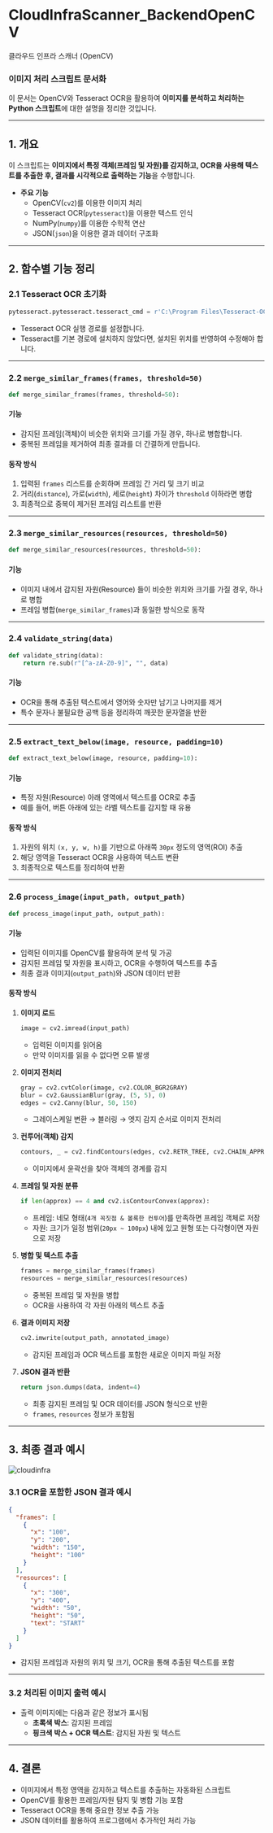 # CloudInfraScanner_BackendOpenCV
클라우드 인프라 스캐너 (OpenCV)

### **이미지 처리 스크립트 문서화**  

이 문서는 OpenCV와 Tesseract OCR을 활용하여 **이미지를 분석하고 처리하는 Python 스크립트**에 대한 설명을 정리한 것입니다.  

---

## **1. 개요**
이 스크립트는 **이미지에서 특정 객체(프레임 및 자원)를 감지하고, OCR을 사용해 텍스트를 추출한 후, 결과를 시각적으로 출력하는 기능**을 수행합니다.  

- **주요 기능**
  - OpenCV(`cv2`)를 이용한 이미지 처리
  - Tesseract OCR(`pytesseract`)을 이용한 텍스트 인식
  - NumPy(`numpy`)를 이용한 수학적 연산
  - JSON(`json`)을 이용한 결과 데이터 구조화

---

## **2. 함수별 기능 정리**

### **2.1 Tesseract OCR 초기화**
```python
pytesseract.pytesseract.tesseract_cmd = r'C:\Program Files\Tesseract-OCR\tesseract.exe'
```
- Tesseract OCR 실행 경로를 설정합니다.  
- Tesseract를 기본 경로에 설치하지 않았다면, 설치된 위치를 반영하여 수정해야 합니다.

---

### **2.2 `merge_similar_frames(frames, threshold=50)`**
```python
def merge_similar_frames(frames, threshold=50):
```
#### **기능**  
- 감지된 프레임(객체)이 비슷한 위치와 크기를 가질 경우, 하나로 병합합니다.  
- 중복된 프레임을 제거하여 최종 결과를 더 간결하게 만듭니다.

#### **동작 방식**
1. 입력된 `frames` 리스트를 순회하며 프레임 간 거리 및 크기 비교  
2. 거리(`distance`), 가로(`width`), 세로(`height`) 차이가 `threshold` 이하라면 병합  
3. 최종적으로 중복이 제거된 프레임 리스트를 반환  

---

### **2.3 `merge_similar_resources(resources, threshold=50)`**
```python
def merge_similar_resources(resources, threshold=50):
```
#### **기능**  
- 이미지 내에서 감지된 자원(Resource) 들이 비슷한 위치와 크기를 가질 경우, 하나로 병합  
- 프레임 병합(`merge_similar_frames`)과 동일한 방식으로 동작

---

### **2.4 `validate_string(data)`**
```python
def validate_string(data):
    return re.sub(r"[^a-zA-Z0-9]", "", data)
```
#### **기능**  
- OCR을 통해 추출된 텍스트에서 영어와 숫자만 남기고 나머지를 제거  
- 특수 문자나 불필요한 공백 등을 정리하여 깨끗한 문자열을 반환  

---

### **2.5 `extract_text_below(image, resource, padding=10)`**
```python
def extract_text_below(image, resource, padding=10):
```
#### **기능**  
- 특정 자원(Resource) 아래 영역에서 텍스트를 OCR로 추출  
- 예를 들어, 버튼 아래에 있는 라벨 텍스트를 감지할 때 유용  

#### **동작 방식**
1. 자원의 위치 `(x, y, w, h)`를 기반으로 아래쪽 `30px` 정도의 영역(ROI) 추출  
2. 해당 영역을 Tesseract OCR을 사용하여 텍스트 변환  
3. 최종적으로 텍스트를 정리하여 반환

---

### **2.6 `process_image(input_path, output_path)`**
```python
def process_image(input_path, output_path):
```
#### **기능**  
- 입력된 이미지를 OpenCV를 활용하여 분석 및 가공  
- 감지된 프레임 및 자원을 표시하고, OCR을 수행하여 텍스트를 추출  
- 최종 결과 이미지(`output_path`)와 JSON 데이터 반환

#### **동작 방식**
1. **이미지 로드**
   ```python
   image = cv2.imread(input_path)
   ```
   - 입력된 이미지를 읽어옴
   - 만약 이미지를 읽을 수 없다면 오류 발생

2. **이미지 전처리**
   ```python
   gray = cv2.cvtColor(image, cv2.COLOR_BGR2GRAY)
   blur = cv2.GaussianBlur(gray, (5, 5), 0)
   edges = cv2.Canny(blur, 50, 150)
   ```
   - 그레이스케일 변환 → 블러링 → 엣지 감지 순서로 이미지 전처리

3. **컨투어(객체) 감지**
   ```python
   contours, _ = cv2.findContours(edges, cv2.RETR_TREE, cv2.CHAIN_APPROX_SIMPLE)
   ```
   - 이미지에서 윤곽선을 찾아 객체의 경계를 감지

4. **프레임 및 자원 분류**
   ```python
   if len(approx) == 4 and cv2.isContourConvex(approx):
   ```
   - 프레임: 네모 형태(`4개 꼭짓점 & 볼록한 컨투어`)를 만족하면 프레임 객체로 저장  
   - 자원: 크기가 일정 범위(`20px ~ 100px`) 내에 있고 원형 또는 다각형이면 자원으로 저장  

5. **병합 및 텍스트 추출**
   ```python
   frames = merge_similar_frames(frames)
   resources = merge_similar_resources(resources)
   ```
   - 중복된 프레임 및 자원을 병합  
   - OCR을 사용하여 각 자원 아래의 텍스트 추출  

6. **결과 이미지 저장**
   ```python
   cv2.imwrite(output_path, annotated_image)
   ```
   - 감지된 프레임과 OCR 텍스트를 포함한 새로운 이미지 파일 저장

7. **JSON 결과 반환**
   ```python
   return json.dumps(data, indent=4)
   ```
   - 최종 감지된 프레임 및 OCR 데이터를 JSON 형식으로 반환  
   - `frames`, `resources` 정보가 포함됨

---

## **3. 최종 결과 예시**
![cloudinfra](https://github.com/user-attachments/assets/d99775d5-e970-4fb3-af6e-001210b53f2d)


### **3.1 OCR을 포함한 JSON 결과 예시**
```json
{
  "frames": [
    {
      "x": "100",
      "y": "200",
      "width": "150",
      "height": "100"
    }
  ],
  "resources": [
    {
      "x": "300",
      "y": "400",
      "width": "50",
      "height": "50",
      "text": "START"
    }
  ]
}
```
- 감지된 프레임과 자원의 위치 및 크기, OCR을 통해 추출된 텍스트를 포함

---

### **3.2 처리된 이미지 출력 예시**
- 출력 이미지에는 다음과 같은 정보가 표시됨  
  - **초록색 박스**: 감지된 프레임  
  - **핑크색 박스 + OCR 텍스트**: 감지된 자원 및 텍스트  

---

## **4. 결론**
- 이미지에서 특정 영역을 감지하고 텍스트를 추출하는 자동화된 스크립트  
- OpenCV를 활용한 프레임/자원 탐지 및 병합 기능 포함  
- Tesseract OCR을 통해 중요한 정보 추출 가능  
- JSON 데이터를 활용하여 프로그램에서 추가적인 처리 가능

